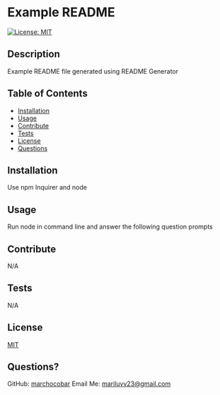 # Example README

  [![License: MIT](https://img.shields.io/badge/License-MIT-yellow.svg)](https://opensource.org/licenses/MIT)

  ## Description
  Example README file generated using README Generator

  ## Table of Contents
  - [Installation](#installation)
  - [Usage](#usage)
  - [Contribute](#contribute)
  - [Tests](#tests)
  - [License](#license)
  - [Questions](#questions)

  ## Installation
  Use npm Inquirer and node

  ## Usage
  Run node in command line and answer the following question prompts

  ## Contribute
  N/A

  ## Tests
  N/A

  ## License
  [MIT]([MIT](https://opensource.org/licenses/MIT))

  ## Questions?
  GitHub: [marchocobar](https://github.com/marchocobar)
  Email Me: mariluvv23@gmail.com

